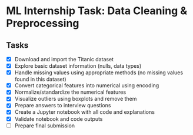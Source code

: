 # ML Internship Task: Data Cleaning & Preprocessing

## Tasks
- [x] Download and import the Titanic dataset
- [x] Explore basic dataset information (nulls, data types)
- [x] Handle missing values using appropriate methods (no missing values found in this dataset)
- [x] Convert categorical features into numerical using encoding
- [x] Normalize/standardize the numerical features
- [x] Visualize outliers using boxplots and remove them
- [x] Prepare answers to interview questions
- [x] Create a Jupyter notebook with all code and explanations
- [x] Validate notebook and code outputs
- [ ] Prepare final submission
